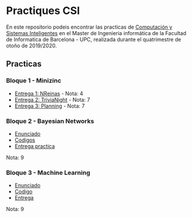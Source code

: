 # Practiques CSI

En este repositorio podeis encontrar las practicas de [Computación y Sistemas Inteligentes](https://www.fib.upc.edu/es/estudios/masteres/master-en-ingenieria-informatica/plan-de-estudios/asignaturas/CSI-MEI) en el Master de Ingenieria informática de la Facultad de Informatica de Barcelona - UPC, realizada durante el quatrimestre de otoño de 2019/2020.

## Practicas

### Bloque 1 - Minizinc

- [Entrega 1: NReinas](/Bloc%201%20-%20MiniZinc/Entrega%201%20-%20NReinas) - Nota: 4
- [Entrega 2: TriviaNight](/Bloc%201%20-%20MiniZinc/Entrega%202%20-%20TriviaNight) - Nota: 7
- [Entrega 3: Planning](/Bloc%201%20-%20MiniZinc/Entrega%203%20-%20Planning) - Nota: 7

### Bloque 2 - Bayesian Networks

- [Enunciado](/Bloc%202%20-%20Bayesian%20Networks/Enunciat.pdf)
- [Codigos]()
- [Entrega practica](/Bloc%202%20-%20Bayesian%20Networks/Documentacio.pdf)

Nota: 9

### Bloque 3 - Machine Learning

- [Enunciado](/Bloc%203%20-%20Machine%20Learning/enunciado.pdf)
- [Codigo](/Bloc%203%20-%20Machine%20Learning/Proyecto_ML_CSI.ipynb)
- [Entrega](/Bloc%203%20-%20Machine%20Learning/Documentacio.pdf)

Nota: 9
